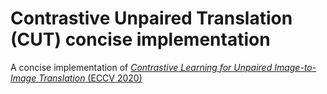 # Contrastive Unpaired Translation (CUT) concise implementation
A concise implementation of [*Contrastive Learning for Unpaired
Image-to-Image Translation* (ECCV 2020)](https://link.springer.com/chapter/10.1007/978-3-030-58545-7_19)